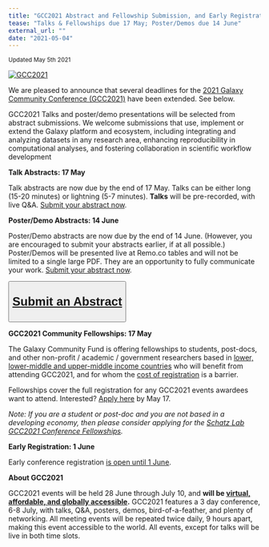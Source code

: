```yaml
---
title: "GCC2021 Abstract and Fellowship Submission, and Early Registration Deadlines Extended"
tease: "Talks & Fellowships due 17 May; Poster/Demos due 14 June"
external_url: ""
date: "2021-05-04"
---
```


<small>Updated May 5th 2021</small>

<a href="https://www.vibconferences.be/events/gcc2021-virtual-edition"><img src="/src/events/gcc2021/gcc2021-logo-wide.png" alt="GCC2021" class="float-right" style="max-width: 24rem" /></a>

We are pleased to announce that several deadlines for the [2021 Galaxy Community Conference (GCC2021)](https://www.vibconferences.be/events/gcc2021-virtual-edition) have been extended.  See below.

GCC2021 Talks and poster/demo presentations will be selected from abstract submissions. We welcome submissions that use, implement or extend the Galaxy platform and ecosystem, including integrating and analyzing datasets in any research area, enhancing reproducibility in computational analyses, and fostering collaboration in scientific workflow development

**Talk Abstracts: 17 May**

Talk abstracts are now due by the end of 17 May.  Talks can be either long (15-20 minutes) or lightning (5-7 minutes). **Talks** will be pre-recorded, with live Q&A. [Submit your abstract now](https://www.vibconferences.be/events/gcc2021-virtual-edition#abstracts). 

**Poster/Demo Abstracts: 14 June**

Poster/Demo abstracts are now due by the end of 14 June.  (However, you are encouraged to submit your abstracts earlier, if at all possible.)  Poster/Demos will be presented live at Remo.co tables and will not be limited to a single large PDF.  They are an opportunity to fully communicate your work. [Submit your abstract now](https://www.vibconferences.be/events/gcc2021-virtual-edition#abstracts). 

<div class="text-center">
<button type="button" class="btn btn-secondary" style="font-size: x-large; font-weight: 600;">

[Submit an Abstract](https://www.vibconferences.be/events/gcc2021-virtual-edition#abstracts)

</button>
</div>

**GCC2021 Community Fellowships: 17 May**

The Galaxy Community Fund is offering fellowships to students, post-docs, and other non-profit / academic / government researchers based in [lower, lower-middle and upper-middle income countries](https://docs.google.com/document/d/1aFR1b8Al0DE0Ovn1pFJYlLchVUl2At82Dt4MRudvtRY/edit?usp=sharing) who will benefit from attending GCC2021, and for whom the [cost of registration](/src/news/2021-04-gcc-reg/index.md) is a barrier.

Fellowships cover the full registration for any GCC2021 events awardees want to attend. Interested?  [Apply here](https://docs.google.com/forms/d/e/1FAIpQLSfyqKg87x8wL1EhOfrGR0SlQui8wEkQgg3qVFi6txO6GmHgKg/viewform) by May 17.

*Note: If you are a student or post-doc and you are not based in a developing economy, then please consider applying for the [Schatz Lab GCC2021 Conference Fellowships](/src/news/2021-05-schatzlab-fellowships/index.md).*

**Early Registration: 1 June**

Early conference registration [is open until 1 June](/src/news/2021-04-gcc-reg/index.md).


**About GCC2021**

GCC2021 events will be held 28 June through July 10, and **will be [virtual, affordable, and globally accessible](/src/news/2021-02-gcc-virtual/index.md).** GCC2021 features a 3 day conference, 6-8 July, with talks, Q&A, posters, demos, bird-of-a-feather, and plenty of networking.  All meeting events will be repeated twice daily, 9 hours apart, making this event accessible to the world.  All events, except for talks will be live in both time slots.

